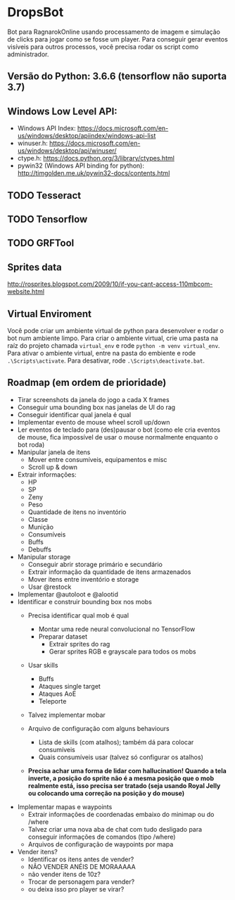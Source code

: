 # DropsBot

Bot para RagnarokOnline usando processamento de imagem e simulação de clicks para jogar como se fosse um player.
Para conseguir gerar eventos visíveis para outros processos, você precisa rodar os script como administrador.

## Versão do Python: 3.6.6 (tensorflow não suporta 3.7)

## Windows Low Level API:

  - Windows API Index: https://docs.microsoft.com/en-us/windows/desktop/apiindex/windows-api-list
  - winuser.h: https://docs.microsoft.com/en-us/windows/desktop/api/winuser/
  - ctype.h: https://docs.python.org/3/library/ctypes.html
  - pywin32 (Windows API binding for python): http://timgolden.me.uk/pywin32-docs/contents.html

## TODO Tesseract
## TODO Tensorflow
## TODO GRFTool
## Sprites data
http://rosprites.blogspot.com/2009/10/if-you-cant-access-110mbcom-website.html

## Virtual Enviroment

Você pode criar um ambiente virtual de python para desenvolver e rodar o bot num ambiente limpo. Para criar o ambiente virtual, crie uma pasta na raíz do projeto chamada `virtual_env` e rode `python -m venv virtual_env`. Para ativar o ambiente virtual, entre na pasta do embiente e rode `.\Scripts\activate`. Para desativar, rode `.\Scripts\deactivate.bat`.

## Roadmap (em ordem de prioridade)
   
  - Tirar screenshots da janela do jogo a cada X frames
  - Conseguir uma bounding box nas janelas de UI do rag
  - Conseguir identificar qual janela é qual
  - Implementar evento de mouse wheel scroll up/down
  - Ler eventos de teclado para (des)pausar o bot (como ele cria eventos de mouse, fica impossível de usar o mouse normalmente enquanto o bot roda)
  - Manipular janela de itens
    * Mover entre consumíveis, equipamentos e misc
    * Scroll up & down
  - Extrair informações:
    * HP
    * SP
    * Zeny
    * Peso
    * Quantidade de itens no inventório
    * Classe
    * Munição
    * Consumíveis
    * Buffs
    * Debuffs
  - Manipular storage
    * Conseguir abrir storage primário e secundário
    * Extrair informação da quantidade de itens armazenados
    * Mover itens entre inventório e storage
    * Usar @restock
  - Implementar @autoloot e @alootid
  - Identificar e construir bounding box nos mobs
    * Precisa identificar qual mob é qual
      - Montar uma rede neural convolucional no TensorFlow
      - Preparar dataset
        * Extrair sprites do rag
        * Gerar sprites RGB e grayscale para todos os mobs

    * Usar skills
      - Buffs
      - Ataques single target
      - Ataques AoE
      - Teleporte
    * Talvez implementar mobar
    * Arquivo de configuração com alguns behaviours
      - Lista de skills (com atalhos); também dá para colocar consumíveis
      - Quais consumíveis usar (talvez só configurar os atalhos)
    * __Precisa achar uma forma de lidar com hallucination! Quando a tela inverte, a posição do sprite não é a mesma posição que o mob realmente está, isso precisa ser tratado (seja usando Royal Jelly ou colocando uma correção na posição y do mouse)__
  - Implementar mapas e waypoints
    * Extrair informações de coordenadas embaixo do minimap ou do /where
    * Talvez criar uma nova aba de chat com tudo desligado para conseguir informações de comandos (tipo /where)
    * Arquivos de configuração de waypoints por mapa
  - Vender itens?
    * Identificar os itens antes de vender?
    * NÃO VENDER ANÉIS DE MORAAAAA
    * não vender itens de 10z?
    * Trocar de personagem para vender?
    * ou deixa isso pro player se virar?

